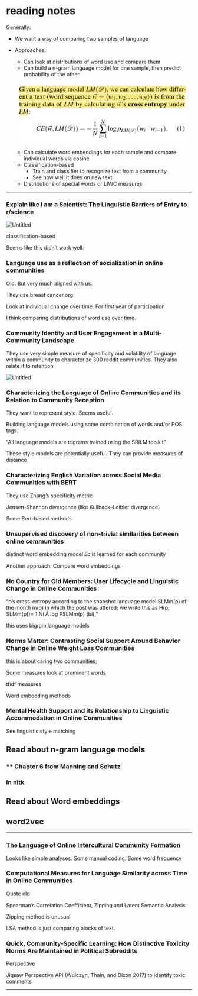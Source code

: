 # reading notes

Generally:

- We want a way of comparing two samples of language
- Approaches:
    - Can look at distributions of word use and compare them
    - Can build a n-gram language model for one sample, then predict probability of the other
    
    ![Untitled](./Untitled.png)
    
    - Can calculate word embeddings for each sample and compare individual words via cosine
    - Classification-based
        - Train and classifier to recognize text from a community
        - See how well it does on new text.
    - Distributions of special words or LIWC measures

---

### Explain like I am a Scientist: The Linguistic Barriers of Entry to r/science

![Untitled](reading%20notes%2017f8dfe64e0d485bb0e08df677418471/Untitled%201.png)

classification-based

Seems like this didn’t work well.

### Language use as a reflection of socialization in online communities

Old. But very much aligned with us.

They use breast cancer.org

Look at individual change over time. For first year of participation

I think comparing distributions of word use over time.

### Community Identity and User Engagement in a Multi-Community Landscape

They use very simple measure of specificity and volatility of language within a community to characterize 300 reddit communities. They also relate it to retention

![Untitled](reading%20notes%2017f8dfe64e0d485bb0e08df677418471/Untitled%202.png)

### Characterizing the Language of Online Communities and its Relation to Community Reception

They want to represent style. Seems useful.

Building language models using some combination of words and/or POS tags.

“All language models are trigrams trained using the SRILM toolkit”

These style models are potentially useful. They can provide measures of distance

### Characterizing English Variation across Social Media Communities with BERT

They use Zhang’s specificity metric

Jensen-Shannon divergence (like Kullback–Leibler divergence)

Some Bert-based methods

### Unsupervised discovery of non-trivial similarities between online communities

distinct word embedding model 𝐸𝑐 is learned for each community

Another approach: Compare word embeddings

### No Country for Old Members: User Lifecycle and Linguistic Change in Online Communities

“p’s cross-entropy according to the snapshot language model SLMm(p) of the month m(p) in which the post was uttered; we write this as H(p, SLMm(p))= 1 Ni Â log PSLMm(p) (bi),”

this uses bigram language models

### Norms Matter: Contrasting Social Support Around Behavior Change in Online Weight Loss Communities

this is about caring two communities;

Some measures look at prominent words

tfidf measures

Word embedding methods

### Mental Health Support and its Relationship to Linguistic Accommodation in Online Communities

See linguistic style matching

## Read about n-gram language models

### ** Chapter 6 from Manning and Schutz

### In [nltk](https://www.nltk.org/api/nltk.lm.html)

## Read about Word embeddings

## word2vec

---

### ****The Language of Online Intercultural Community Formation****

Looks like simple analyses. Some manual coding. Some word frequency

### Computational Measures for Language Similarity across Time in Online Communities

Quote old

Spearman’s Correlation Coefficient, Zipping and Latent Semantic Analysis

Zipping method is unusual

LSA method is just comparing blocks of text.

### Quick, Community-Specific Learning: How Distinctive Toxicity Norms Are Maintained in Political Subreddits

Perspective

Jigsaw Perspective API (Wulczyn, Thain, and Dixon 2017) to identify toxic comments

---
